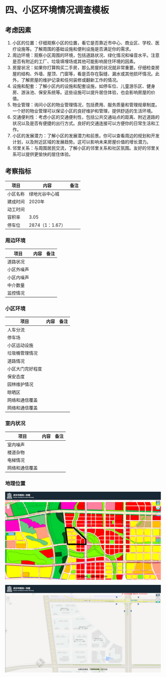 # 四、小区环境情况调查模板

## 考虑因素

1. 小区的位置：仔细观察小区的位置，看它是否靠近市中心、商业区、学校、医疗设施等。了解周围的基础设施和便利设施是否满足你的需求。
2. 周边环境：观察小区周围的环境，包括道路状况、绿化情况和噪音水平。注意是否有附近的工厂、垃圾填埋场或其他可能影响居住环境的因素。
3. 房屋状况：如果你打算购买二手房，那么房屋的状况就非常重要。仔细检查房屋的结构、外墙、屋顶、门窗等，看是否存在裂缝、漏水或其他损坏情况。此外，了解房屋的维护记录和任何装修或翻新工作的情况。
4. 设施和配套：了解小区内的设施和配套设施，如停车位、儿童游乐区、健身房、游泳池、保安系统等。这些设施可以提升居住体验，也会影响房屋的价值。
5. 物业管理：询问小区的物业管理情况，包括费用、服务质量和管理规章制度。一个好的物业管理可以保证小区的良好维护和管理，提供舒适的生活环境。
6. 交通便利性：考虑小区的交通便利性，包括公共交通站点的距离、附近道路的状况以及是否有便捷的出行方式。良好的交通连接可以方便你的日常生活和工作。
7. 小区的发展潜力：了解小区的发展潜力和前景。你可以查看周边的规划和开发计划，以及附近区域的发展趋势。这可以影响未来房屋价值的增长潜力。
8. 邻里关系：与周围居民交流，了解小区的邻里关系和社区氛围。友好的邻里关系可以提供更愉快的居住体验。

## 考察指标

| 项目     | 内容            | 备注 |
| -------- | --------------- | ---- |
| 小区名称 | 绿地光谷中心城  |      |
| 建成时间 | 2020年          |      |
| 动工时间 |                 |      |
| 容积率   | 3.05            |      |
| 停车位   | 2874（1：1.67） |      |

### 周边环境

| 项目       | 内容 | 备注 |
| ---------- | ---- | ---- |
| 道路状况   |      |      |
| 小区外噪声 |      |      |
| 小区内噪声 |      |      |
| 中介数量   |      |      |
| 监控情况   |      |      |

### 小区环境

| 项目             | 内容 | 备注 |
| ---------------- | ---- | ---- |
| 人车分流         |      |      |
| 停车场           |      |      |
| 小区运动设施     |      |      |
| 垃圾桶管理情况   |      |      |
| 道路情况         |      |      |
| 小区大门完好程度 |      |      |
| 保安态度         |      |      |
| 园林维护情况     |      |      |
| 晾晒区           |      |      |
| 网络和通信覆盖   |      |      |
| 网络和通信覆盖   |      |      |

### 室内状况

| 项目           | 内容 | 备注 |
| -------------- | ---- | ---- |
| 室内噪声       |      |      |
| 楼道杂物       |      |      |
| 电梯情况       |      |      |
| 网络和通信覆盖 |      |      |


### 地理位置

![image-20230701124629802](./assets/image-20230701124629802.png)

![image-20230701124210547](./assets/image-20230701124210547.png)